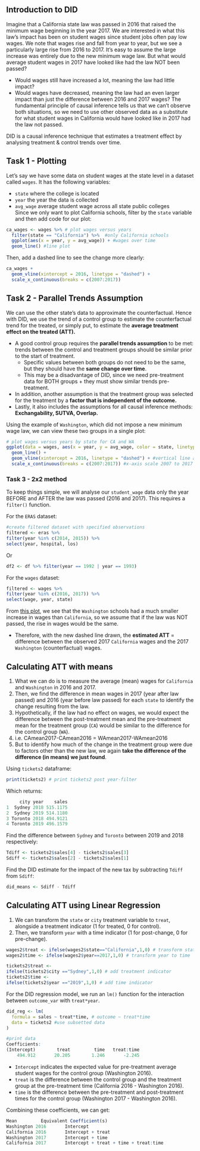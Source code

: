 ## Introduction to DID
Imagine that a California state law was passed in 2016 that raised the minimum wage beginning in the year 2017. We are interested in what this law’s impact has been on student wages since student jobs often pay low wages.
We note that wages rise and fall from year to year, but we see a particularly large rise from 2016 to 2017.
It’s easy to assume the large increase was entirely due to the new minimum wage law. But what would average student wages in 2017 have looked like had the law NOT been passed?
- Would wages still have increased a lot, meaning the law had little impact?
- Would wages have decreased, meaning the law had an even larger impact than just the difference between 2016 and 2017 wages?
The fundamental principle of causal inference tells us that we can’t observe both situations, so we need to use other observed data as a substitute for what student wages in California would have looked like in 2017 had the law not passed.

DID is a causal inference technique that estimates a treatment effect by analysing treatment & control trends over time.

## Task 1 - Plotting
Let’s say we have some data on student wages at the state level in a dataset called `wages`. It has the following variables:
- `state` where the college is located
- `year` the year the data is collected
- `avg_wage` average student wage across all state public colleges  
Since we only want to plot California schools, filter by the `state` variable and then add code for our plot:

```r
ca_wages <- wages %>% # plot wages versus years
  filter(state == "California") %>%  #only California schools
  ggplot(aes(x = year, y = avg_wage)) + #wages over time
  geom_line() #line plot
```
Then, add a dashed line to see the change more clearly:
```r
ca_wages +
  geom_vline(xintercept = 2016, linetype = "dashed") +
  scale_x_continuous(breaks = c(2007:2017))
```

## Task 2 - Parallel Trends Assumption
We can use the other state’s data to approximate the counterfactual. Hence with DID, we use the trend of a control group to estimate the counterfactual trend for the treated, or simply put, to estimate the **average treatment effect on the treated (ATT).**
- A good control group requires the **parallel trends assumption** to be met: trends between the control and treatment groups should be similar prior to the start of treatment.
  -  Specific values between both groups do not need to be the same, but they should have the **same change over time**.
  -  This may be a disadvantage of DID, since we need pre-treatment data for BOTH groups + they must show similar trends pre-treatment.
- In addition, another assumption is that the treatment group was selected for the treatment by a **factor that is independent of the outcome.**
- Lastly, it also includes the assumptions for all causal inference methods: **Exchangability, SUTVA, Overlap.**

Using the example of `Washington`, which did not impose a new minimum wage law, we can view these two groups in a single plot:
```r
# plot wages versus years by state for CA and WA
ggplot(data = wages, aes(x = year, y = avg_wage, color = state, linetype = state)) +
  geom_line() + 
  geom_vline(xintercept = 2016, linetype = "dashed") + #vertical line at 2016
  scale_x_continuous(breaks = c(2007:2017)) #x-axis scale 2007 to 2017
```

### Task 3 - 2x2 method
To keep things simple, we will analyse our `student_wage` data only the year BEFORE and AFTER the law was passed (2016 and 2017). This requires a `filter()` function.


For the `ERAS` dataset:
```r
#create filtered dataset with specified observations
filtered <- eras %>%
filter(year %in% c(2014, 2015)) %>%
select(year, hospital, los)
```
Or
```r
df2 <- df %>% filter(year == 1992 | year == 1993)
```

For the `wages` dataset:
```r
filtered <- wages %>%
filter(year %in% c(2016, 2017)) %>%
select(wage, year, state)
```

From [this plot](https://static-assets.codecademy.com/Courses/causal-inference/did/did-e5-narr1.png), we see that the `Washington` schools had a much smaller increase in wages than `California`, so we assume that if the law was NOT passed, the rise in wages would be the same.
- Therefore, with the new dashed line drawn, the **estimated ATT** = difference between the observed 2017 `California` wages and the 2017 `Washington` (counterfactual) wages.

## Calculating ATT with means
1. What we can do is to measure the average (mean) wages for `California` and `Washington` in 2016 and 2017.
2. Then, we find the difference in mean wages in 2017 (year after law passed) and 2016 (year before law passed) for each `state` to identify the change resulting from the law.
3. Hypothetically, if the law had no effect on wages, we would expect the difference between the post-treatment mean and the pre-treatment mean for the treatment group (`CA`) would be similar to the difference for the control group (`WA`).
4. i.e. CAmean2017-CAmean2016 = WAmean2017-WAmean2016
5. But to identify how much of the change in the treatment group were due to factors other than the new law, we again **take the difference of the difference (in means) we just found**.  

Using `tickets2` dataframe:
```r
print(tickets2) # print tickets2 post year-filter
```
Which returns:
```r
     city year    sales
1  Sydney 2018 515.1175
2  Sydney 2019 514.1180
3 Toronto 2018 494.9121
4 Toronto 2019 496.1579
```
Find the difference between `Sydney` and `Toronto` between 2019 and 2018 respectively:
```r
Tdiff <- tickets2$sales[4] - tickets2$sales[3]
Sdiff <- tickets2$sales[2] - tickets2$sales[1]
```

Find the DID estimate for the impact of the new tax by subtracting `Tdiff` from `Sdiff`:
```r
did_means <- Sdiff - Tdiff
```

## Calculating ATT using Linear Regression
1. We can transform the `state` or `city` treatment variable to `treat`, alongside a treatment indicator (1 for treated, 0 for control).
2. Then, we transform `year` with a time indicator (1 for post-change, 0 for pre-change).
```r
wages2$treat <- ifelse(wages2$state=="California",1,0) # transform state to treat
wages2$time <- ifelse(wages2$year==2017,1,0) # transform year to time

tickets2$treat <-
ifelse(tickets2$city =="Sydney",1,0) # add treatment indicator
tickets2$time <-
ifelse(tickets2$year =="2019",1,0) # add time indicator
```
For the DID regression model, we run an `lm()` function for the interaction between `outcome_var` with `treat*year`.
```r
did_reg <- lm(
  formula = sales ~ treat*time, # outcome ~ treat*time
  data = tickets2 #use subsetted data
)

#print data
Coefficients:
(Intercept)        treat         time   treat:time  
    494.912       20.205        1.246       -2.245  
```

- `Intercept` indicates the expected value for pre-treatment average student wages for the control group (Washington 2016).
- `treat` is the difference between the control group and the treatment group at the pre-treatment time (California 2016 - Washington 2016).
- `time` is the difference between the pre-treatment and post-treatment times for the control group (Washington 2017 - Washington 2016).

Combining these coefficients, we can get:
```r
Mean	     Equivalent Coefficient(s)
Washington 2016	      Intercept
California 2016	      Intercept + treat
Washington 2017	      Intercept + time
California 2017	      Intercept + treat + time + treat:time
```
